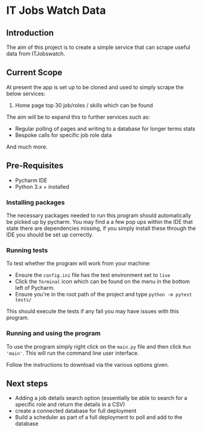 # IT Jobs Watch Data

## Introduction

The aim of this project is to create a simple service that can scrape useful data from ITJobswatch.

## Current Scope

At present the app is set up to be cloned and used to simply scrape the below services:

1. Home page top 30 job/roles / skills which can be found

The aim will be to expand this to further services such as:

* Regular polling of pages and writing to a database for longer terms stats
* Bespoke calls for specific job role data

And much more.

## Pre-Requisites

* Pycharm IDE
* Python 3.x + installed

### Installing packages

The necessary packages needed to run this program should automatically be picked up by pycharm. You may find a a few pop ups within the IDE that state there are dependencies missing, if you simply install these through the IDE you should be set up correctly.

### Running tests

To test whether the program will work from your machine:

* Ensure the `config.ini` file has the test environment set to `live`
* Click the `Terminal` icon which can be found on the menu in the bottom left of Pycharm.
* Ensure you're in the root path of the project and type `python -m pytest tests/`

This should execute the tests if any fail you may have issues with this program.

### Running and using the program

To use the program simply right click on the `main.py` file and then click `Run 'main'`. This will run the command line user interface.

Follow the instructions to download via the various options given.

## Next steps

* Adding a job details search option (essentially be able to search for a specific role and return the details in a CSV)
* create a connected database for full deployment
* Build a scheduler as part of a full deployment to poll and add to the database
